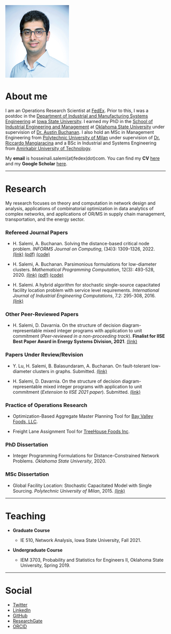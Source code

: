 ![headshot](https://raw.githubusercontent.com/halisalemi/halisalemi.github.io/master/assets/images/headshot.png)

# About me 
I am an Operations Research Scientist at [FedEx](https://www.fedex.com/en-us/home.html). Prior to this, I was a postdoc in the [Department of Industrial and Manufacturing Systems Engineering](https://www.imse.iastate.edu/) at [Iowa State University](https://www.iastate.edu/). I earned my PhD in the [School of Industrial Engineering and Management](https://iem.okstate.edu/) at [Oklahoma State University](https://go.okstate.edu/) under supervision of [Dr. Austin Buchanan](https://austinlbuchanan.github.io/). I also hold an MSc in Management Engineering from [Polytechnic University of Milan](https://www.polimi.it/en/) under supervision of [Dr. Riccardo Mangiaracina](https://www.som.polimi.it/en/professor/mangiaracina-riccardo/) and a BSc in Industrial and Systems Engineering from [Amirkabir University of Technology](http://aut.ac.ir/en/).

My **email** is hosseinali.salemi(at)fedex(dot)com. You can find my **CV** [here](https://drive.google.com/file/d/14_IMphh3CjNon-iR4ReLyaj3pdNPaesU/view?usp=sharing) and my **Google Scholar** [here](https://scholar.google.com/citations?user=rvuBQ_MAAAAJ&hl=en&oi=ao).

* * *

# Research
My research focuses on theory and computation in network design and analysis, applications of combinatorial optimization in data analytics of complex networks, and applications of OR/MS in supply chain management, transportation, and the energy sector.   

### Refereed Journal Papers

- H. Salemi, A. Buchanan. Solving the distance-based critical node problem. *INFORMS Journal on Computing*, (34)3: 1309-1326, 2022. [(link)](https://pubsonline.informs.org/doi/abs/10.1287/ijoc.2021.1136) [(pdf)](https://drive.google.com/file/d/1mj6Y4AfKI7vkMUYea8Sg23StmuEkLHKH/view?usp=sharing) [(code)](https://github.com/halisalemi/DCNP)

- H. Salemi, A. Buchanan. Parsimonious formulations for low-diameter clusters. *Mathematical Programming Computation*, 12(3): 493-528, 2020. [(link)](https://link.springer.com/article/10.1007/s12532-020-00175-6) [(pdf)](https://drive.google.com/file/d/1SgL7xWAeExdoQ3SjR0zertfrOOCoOlWA/view?usp=sharing) [(code)](https://github.com/halisalemi/ParsimoniousKClub)

- H. Salemi. A hybrid algorithm for stochastic single-source capacitated facility location problem
with service level requirements. *International Journal of Industrial Engineering Computations*, 7.2: 295-308, 2016. [(link)](http://m.growingscience.com/ijiec/Vol7/IJIEC_2015_37.pdf)

### Other Peer-Reviewed Papers

- H. Salemi, D. Davarnia. On the structure of decision diagram-representable mixed integer programs with application to unit commitment (*Peer-reviewed in a non-proceeding track*).
 **Finalist for IISE Best Paper Award in Energy Systems Division, 2021**. [(link)](https://www.iise.org/details.aspx?id=43037#:~:text=%E2%80%9COn%20the%20Structure%20of%20Decision%20Diagram%2Drepresentable%20Mixed%20Integer%20Programs%20with%20Application%20to%20Unit%20Commitment%E2%80%9D%20Finalist)


### Papers Under Review/Revision

- Y. Lu, H. Salemi, B. Balasundaram, A. Buchanan. On fault-tolerant low-diameter clusters in graphs. Submitted. [(link)](http://www.optimization-online.org/DB_HTML/2021/08/8553.html)

- H. Salemi, D. Davarnia. On the structure of decision diagram-representable mixed integer programs with application to unit commitment (*Extension to IISE 2021 paper*). Submitted. [(link)](http://www.optimization-online.org/DB_HTML/2021/01/8234.html)

### Practice of Operations Research

- Optimization-Based Aggregate Master Planning Tool for [Bay Valley Foods, LLC](https://bayvalleyfoods.com/).

- Freight Lane Assignment Tool for [TreeHouse Foods Inc](https://treehousefoods.com/).

### PhD Dissertation 

- Integer Programming Formulations for Distance-Constrained Network Problems. *Oklahoma State University*, 2020.

### MSc Dissertation 

- Global Facility Location: Stochastic Capacitated Model with Single Sourcing. *Polytechnic University of Milan*, 2015. [(link)](https://www.politesi.polimi.it/handle/10589/108091)

* * *

# Teaching

- **Graduate Course** 
  - IE 510, Network Analysis, Iowa State University, Fall 2021.
  
- **Undergraduate Course** 
  - IEM 3703, Probability and Statistics for Engineers II, Oklahoma State University, Spring 2019.

* * *

# Social
- [Twitter](https://twitter.com/HASalemi)
- [LinkedIn](https://www.linkedin.com/in/hosseinalisalemi/)
- [GitHub](https://github.com/halisalemi)
- [ResearchGate](https://www.researchgate.net/profile/Hosseinali_Salemi)
- [ORCID](https://orcid.org/0000-0002-0675-7886)






